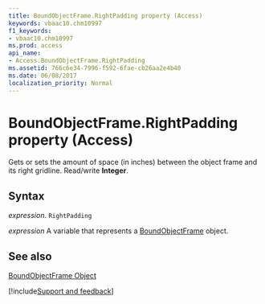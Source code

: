 ```yaml
---
title: BoundObjectFrame.RightPadding property (Access)
keywords: vbaac10.chm10997
f1_keywords:
- vbaac10.chm10997
ms.prod: access
api_name:
- Access.BoundObjectFrame.RightPadding
ms.assetid: 766c6e34-7996-f592-6fae-cb26aa2e4b40
ms.date: 06/08/2017
localization_priority: Normal
---
```



# BoundObjectFrame.RightPadding property (Access)

Gets or sets the amount of space (in inches) between the object frame and its right gridline. Read/write  **Integer**.


## Syntax

_expression_. `RightPadding`

_expression_ A variable that represents a [BoundObjectFrame](Access.BoundObjectFrame.md) object.


## See also


[BoundObjectFrame Object](Access.BoundObjectFrame.md)

[!include[Support and feedback](~/includes/feedback-boilerplate.md)]